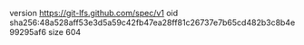 version https://git-lfs.github.com/spec/v1
oid sha256:48a528aff53e3d5a59c42fb47ea28ff81c26737e7b65cd482b3c8b4e99295af6
size 604
